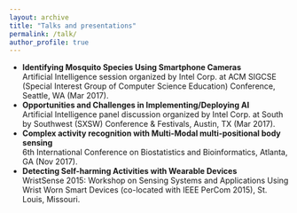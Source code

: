 ```yaml
---
layout: archive
title: "Talks and presentations"
permalink: /talk/
author_profile: true
---
```


<!--## Invited Talks/ Panel Discussion -->
<p align="center">
 <ul>
  <li><b>Identifying Mosquito Species Using Smartphone Cameras</b><br>
Artificial Intelligence session organized by Intel Corp. at ACM SIGCSE (Special Interest Group of Computer Science Education) Conference, Seattle, WA (Mar 2017).</li>
<li><b>Opportunities and Challenges in Implementing/Deploying AI</b><br>
Artificial Intelligence panel discussion organized by Intel Corp. at South by Southwest (SXSW) Conference & Festivals, Austin, TX (Mar 2017). </li>
<li><b>Complex activity recognition with Multi-Modal multi-positional body sensing</b><br>
  6th International Conference on Biostatistics and Bioinformatics, Atlanta, GA (Nov 2017).</li>
<li><b>Detecting Self-harming Activities with Wearable Devices</b><br>
 WristSense 2015: Workshop on Sensing Systems and Applications Using Wrist Worn Smart Devices (co-located with IEEE PerCom 2015), St. Louis, Missouri.</li>
  </ul>
  </p>
